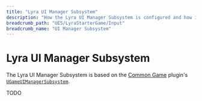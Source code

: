 ```yaml
---
title: "Lyra UI Manager Subsystem"
description: "How the Lyra UI Manager Subsystem is configured and how it works"
breadcrumb_path: "UE5/LyraStarterGame/Input"
breadcrumb_name: "UI Manager Subsystem"
---
```


# Lyra UI Manager Subsystem

The Lyra UI Manager Subsystem is based on the [Common Game](/UE5/CommonGame/) plugin's
[`UGameUIManagerSubsystem`](/UE5/CommonGame/UGameUIManagerSubsystem).

<TODO>TODO</TODO>

